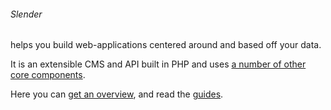 <h6>Slender</h6> helps you build web-applications centered around and based off your data.

It is an extensible CMS and API built in PHP and uses [a number of other core components](dependencies.html).

Here you can [get an overview](intro.html), and read the [guides](installation/).

<!--
## References
There's also more referential style tools available:

### File Overview
A breakdown of the files and their purpose

### phpdoc generated documentation

### An annotated architectural overview

## Getting involved

There's a few places to get help and get involved:

 * An IRC chatroom on freenode
 * An issues mailing list
 * A release mailing list
 * A development blog
-->
